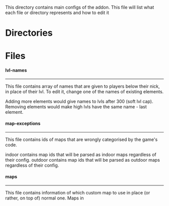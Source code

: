 This directory contains main configs of the addon. This file will list what each file or directory represents and how to edit it 

# Directories


# Files

#### lvl-names
------

This file contains array of names that are given to players below their nick, in place of their lvl. 
To edit it, change one of the names of existing elements.

Adding more elements would give names to lvls after 300 (soft lvl cap).
Removing elements would make high lvls have the same name - last element.

#### map-exceptions
------

This file contains ids of maps that are wrongly categorised by the game's code.

indoor contains map ids that will be parsed as indoor maps regardless of their config.
outdoor contains map ids that will be parsed as outdoor maps regardless of their config.

#### maps
------

This file contains information of which custom map to use in place (or rather, on top of) normal one.
Maps in
